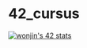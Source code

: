 # 42_cursus
[![wonjin's 42 stats](https://badge42.herokuapp.com/api/stats/wonjlee?privacyEmail=true)](https://github.com/wonjin0403/42_cursus)
